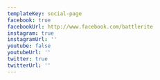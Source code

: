 ```yaml
---
templateKey: social-page
facebook: true
facebookUrl: http://www.facebook.com/battlerite
instagram: true
instagramUrl: ''
youtube: false
youtubeUrl: ''
twitter: true
twitterUrl: ''
---
```


